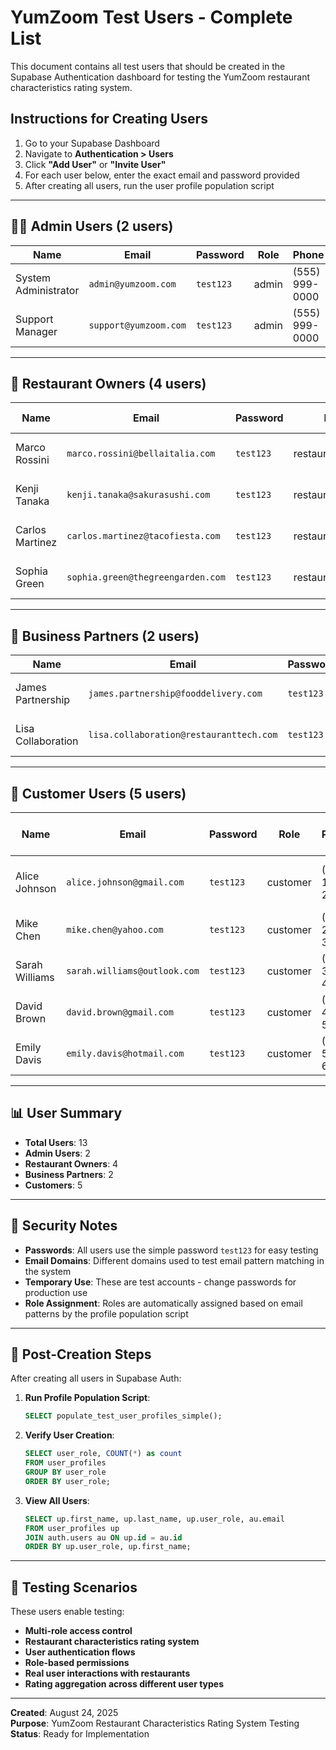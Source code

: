 # YumZoom Test Users - Complete List

This document contains all test users that should be created in the Supabase Authentication dashboard for testing the YumZoom restaurant characteristics rating system.

## Instructions for Creating Users

1. Go to your Supabase Dashboard
2. Navigate to **Authentication > Users**
3. Click **"Add User"** or **"Invite User"**
4. For each user below, enter the exact email and password provided
5. After creating all users, run the user profile population script

---

## 🧑‍💼 Admin Users (2 users)

| Name | Email | Password | Role | Phone | Notes |
|------|-------|----------|------|-------|-------|
| System Administrator | `admin@yumzoom.com` | `test123` | admin | (555) 999-0000 | Main system admin |
| Support Manager | `support@yumzoom.com` | `test123` | admin | (555) 999-0000 | Customer support manager |

---

## 🍕 Restaurant Owners (4 users)

| Name | Email | Password | Role | Phone | Restaurant Association |
|------|-------|----------|------|-------|----------------------|
| Marco Rossini | `marco.rossini@bellaitalia.com` | `test123` | restaurant_owner | (555) 123-4567 | Bella Italia (Italian) |
| Kenji Tanaka | `kenji.tanaka@sakurasushi.com` | `test123` | restaurant_owner | (555) 234-5678 | Sakura Sushi (Japanese) |
| Carlos Martinez | `carlos.martinez@tacofiesta.com` | `test123` | restaurant_owner | (555) 345-6789 | Taco Fiesta (Mexican) |
| Sophia Green | `sophia.green@thegreengarden.com` | `test123` | restaurant_owner | (555) 456-7890 | The Green Garden (Vegetarian) |

---

## 🤝 Business Partners (2 users)

| Name | Email | Password | Role | Phone | Company |
|------|-------|----------|------|-------|---------|
| James Partnership | `james.partnership@fooddelivery.com` | `test123` | business_partner | (555) 567-8901 | Food Delivery Services |
| Lisa Collaboration | `lisa.collaboration@restauranttech.com` | `test123` | business_partner | (555) 678-9012 | Restaurant Tech Solutions |

---

## 👥 Customer Users (5 users)

| Name | Email | Password | Role | Phone | Date of Birth | Profile |
|------|-------|----------|------|-------|---------------|---------|
| Alice Johnson | `alice.johnson@gmail.com` | `test123` | customer | (555) 111-2222 | 1990-05-15 | Food enthusiast, frequent diner |
| Mike Chen | `mike.chen@yahoo.com` | `test123` | customer | (555) 222-3333 | 1985-08-22 | Asian cuisine lover |
| Sarah Williams | `sarah.williams@outlook.com` | `test123` | customer | (555) 333-4444 | 1992-12-03 | Health-conscious eater |
| David Brown | `david.brown@gmail.com` | `test123` | customer | (555) 444-5555 | 1988-07-18 | Casual dining regular |
| Emily Davis | `emily.davis@hotmail.com` | `test123` | customer | (555) 555-6666 | 1995-01-30 | Social dining enthusiast |

---

## 📊 User Summary

- **Total Users**: 13
- **Admin Users**: 2
- **Restaurant Owners**: 4  
- **Business Partners**: 2
- **Customers**: 5

---

## 🔐 Security Notes

- **Passwords**: All users use the simple password `test123` for easy testing
- **Email Domains**: Different domains used to test email pattern matching in the system
- **Temporary Use**: These are test accounts - change passwords for production use
- **Role Assignment**: Roles are automatically assigned based on email patterns by the profile population script

---

## 📝 Post-Creation Steps

After creating all users in Supabase Auth:

1. **Run Profile Population Script**:
   ```sql
   SELECT populate_test_user_profiles_simple();
   ```

2. **Verify User Creation**:
   ```sql
   SELECT user_role, COUNT(*) as count 
   FROM user_profiles 
   GROUP BY user_role 
   ORDER BY user_role;
   ```

3. **View All Users**:
   ```sql
   SELECT up.first_name, up.last_name, up.user_role, au.email
   FROM user_profiles up
   JOIN auth.users au ON up.id = au.id
   ORDER BY up.user_role, up.first_name;
   ```

---

## 🎯 Testing Scenarios

These users enable testing:
- **Multi-role access control**
- **Restaurant characteristics rating system**
- **User authentication flows**
- **Role-based permissions**
- **Real user interactions with restaurants**
- **Rating aggregation across different user types**

---

**Created**: August 24, 2025  
**Purpose**: YumZoom Restaurant Characteristics Rating System Testing  
**Status**: Ready for Implementation
